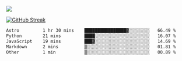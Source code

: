 ![](http://github-profile-summary-cards.vercel.app/api/cards/profile-details?username=sivori&theme=nightowl)

<a href="https://git.io/streak-stats"><img src="https://streak-stats.demolab.com?user=sivori&theme=nightowl&card_width=700&card_height=200" alt="GitHub Streak" /></a>

<!--START_SECTION:waka-->

```txt
Astro         1 hr 30 mins    ████████████████▓░░░░░░░░   66.49 %
Python        21 mins         ████░░░░░░░░░░░░░░░░░░░░░   16.07 %
JavaScript    19 mins         ███▓░░░░░░░░░░░░░░░░░░░░░   14.69 %
Markdown      2 mins          ▒░░░░░░░░░░░░░░░░░░░░░░░░   01.81 %
Other         1 min           ▒░░░░░░░░░░░░░░░░░░░░░░░░   00.89 %
```

<!--END_SECTION:waka-->
